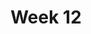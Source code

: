 ---
    title: Week 12
    weekNumber: 12
    days:
      - date: 2021-04-05
        events:
          "**Lecture 27**{: .label .label-lecture } Visualization Principles and Matplotlib":
      - date: 2021-04-07
        events:
          "**Lecture 28**{: .label .label-lecture } Image Processing":
      - date: 2021-04-09
        events:
          "**Lecture 29**{: .label .label-lecture } Drawing":
---